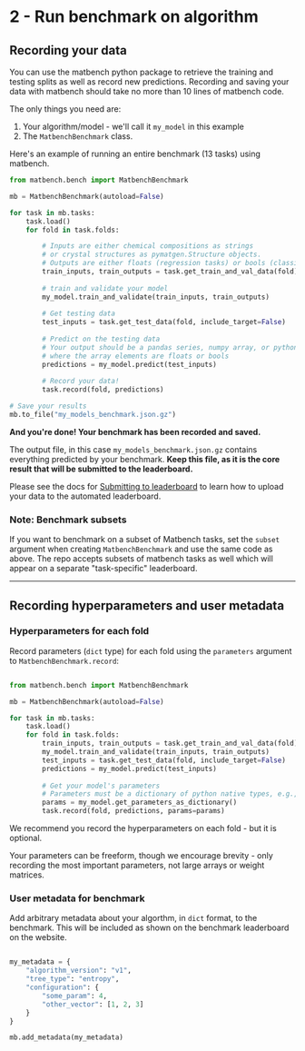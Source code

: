 
# 2 - Run benchmark on algorithm


## Recording your data

You can use the matbench python package to retrieve the training and testing splits as well as
record new predictions. Recording and saving your data with matbench should take no more than 
10 lines of matbench code.

The only things you need are:

1. Your algorithm/model - we'll call it `my_model` in this example
2. The `MatbenchBenchmark` class.


Here's an example of running an entire benchmark (13 tasks) using matbench.

```python
from matbench.bench import MatbenchBenchmark

mb = MatbenchBenchmark(autoload=False)

for task in mb.tasks:
    task.load()
    for fold in task.folds:

        # Inputs are either chemical compositions as strings
        # or crystal structures as pymatgen.Structure objects.
        # Outputs are either floats (regression tasks) or bools (classification tasks)
        train_inputs, train_outputs = task.get_train_and_val_data(fold)
        
        # train and validate your model
        my_model.train_and_validate(train_inputs, train_outputs)
        
        # Get testing data
        test_inputs = task.get_test_data(fold, include_target=False)
        
        # Predict on the testing data
        # Your output should be a pandas series, numpy array, or python iterable
        # where the array elements are floats or bools
        predictions = my_model.predict(test_inputs)
        
        # Record your data!
        task.record(fold, predictions)

# Save your results
mb.to_file("my_models_benchmark.json.gz")

```

**And you're done! Your benchmark has been recorded and saved.**

The output file, in this case `my_models_benchmark.json.gz` contains everything predicted by your 
benchmark. **Keep this file, as it is the core result that will be submitted to the leaderboard.**

Please see the docs for [Submitting to leaderboard](4submit.md) to learn how to upload your data to the automated leaderboard.


### Note: Benchmark subsets
If you want to benchmark on a subset of Matbench tasks, set the `subset` argument when creating `MatbenchBenchmark`
and use the same code as above. The repo accepts subsets of matbench tasks as well which will appear on a separate "task-specific" leaderboard.


---

## Recording hyperparameters and user metadata

### Hyperparameters for each fold

Record parameters (`dict` type) for each fold using the `parameters` argument to `MatbenchBenchmark.record`:

```python

from matbench.bench import MatbenchBenchmark

mb = MatbenchBenchmark(autoload=False)

for task in mb.tasks:
    task.load()
    for fold in task.folds:
        train_inputs, train_outputs = task.get_train_and_val_data(fold)
        my_model.train_and_validate(train_inputs, train_outputs)
        test_inputs = task.get_test_data(fold, include_target=False)
        predictions = my_model.predict(test_inputs)
        
        # Get your model's parameters 
        # Parameters must be a dictionary of python native types, e.g., lists of strings, dicts, etc.
        params = my_model.get_parameters_as_dictionary()
        task.record(fold, predictions, params=params)

```

We recommend you record the hyperparameters on each fold - but it is optional. 

Your parameters can be freeform, though we encourage brevity - only recording the most important parameters, 
not large arrays or weight matrices.


### User metadata for benchmark

Add arbitrary metadata about your algorthm, in `dict` format, to the benchmark. This will be included as shown on the benchmark leaderboard on the website.

```python

my_metadata = {
    "algorithm_version": "v1",
    "tree_type": "entropy",
    "configuration": {
        "some_param": 4,
        "other_vector": [1, 2, 3]
    }
}

mb.add_metadata(my_metadata)
```





